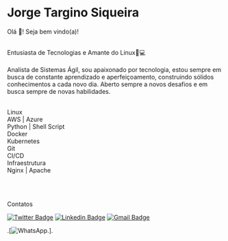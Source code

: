 # Jorge Targino Siqueira

Olá 👋!
Seja bem vindo(a)!<br />

<br />
Entusiasta de Tecnologias e Amante do Linux🐧💻<br />
<br />
Analista de Sistemas Ágil, sou apaixonado por tecnologia, estou sempre em busca de constante aprendizado e aperfeiçoamento, construindo sólidos conhecimentos a cada novo dia. Aberto sempre a novos desafios e em busca sempre de novas habilidades.<br />


<br />

Linux<br />
AWS | Azure<br />
Python | Shell Script<br />
Docker<br />
Kubernetes<br />
Git<br />
CI/CD<br />
Infraestrutura<br />
Nginx | Apache<br />


<br />

<br />

Contatos

[![Twitter Badge](https://img.shields.io/badge/-@jorgetsiqueira-6633cc?style=flat-square&labelColor=6633cc&logo=twitter&logoColor=white&link=https://twitter.com/jorgetsiqueira)](https://twitter.com/jorgetsiqueira) 
[![Linkedin Badge](https://img.shields.io/badge/-JorgeTarginoSiqueira-6633cc?style=flat-square&logo=Linkedin&logoColor=white&link=https://www.linkedin.com/in/jorgetsiqueira/)](https://www.linkedin.com/in/jorgetsiqueira/) 
[![Gmail Badge](https://img.shields.io/badge/-jorgetsiqueira@gmail.com-6633cc?style=flat-square&logo=Gmail&logoColor=white&link=mailto:jorgetsiqueira@gmail.com)](mailto:jorgetsiqueira@gmail.com)




.[![WhatsApp](https://img.shields.io/badge/WhatsApp-25D366?style=for-the-badge&logo=whatsapp&logoColor=white).].



